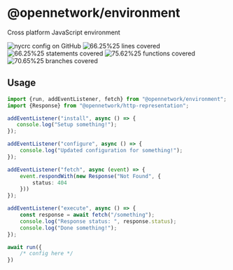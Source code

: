 # @opennetwork/environment

Cross platform JavaScript environment

[//]: # (badges)

![nycrc config on GitHub](https://img.shields.io/nycrc/virtualstate/x) ![66.25%25 lines covered](https://img.shields.io/badge/lines-66.25%25-yellow) ![66.25%25 statements covered](https://img.shields.io/badge/statements-66.25%25-yellow) ![75.62%25 functions covered](https://img.shields.io/badge/functions-75.62%25-yellow) ![70.65%25 branches covered](https://img.shields.io/badge/branches-70.65%25-yellow)

[//]: # (badges)

## Usage

```typescript
import {run, addEventListener, fetch} from "@opennetwork/environment"; 
import {Response} from "@opennetwork/http-representation";

addEventListener("install", async () => {
   console.log("Setup something!"); 
});

addEventListener("configure", async () => {
    console.log("Updated configuration for something!");
});

addEventListener("fetch", async (event) => {
    event.respondWith(new Response("Not Found", {
        status: 404
    }))
});

addEventListener("execute", async () => {
    const response = await fetch("/something");
    console.log("Response status: ", response.status);
    console.log("Done something!");
});

await run({
    /* config here */
})
```
